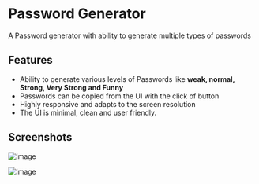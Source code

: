 # Password Generator

A Password generator with ability to generate multiple types of passwords

## Features
 - Ability to generate various levels of Passwords like **weak, normal, Strong, Very Strong and Funny**
 - Passwords can be copied from the UI with the click of button
 - Highly responsive and adapts to the screen resolution
 - The UI is minimal, clean and user friendly.

## Screenshots

![image](https://github.com/vikingwarior/PasswordGenerator/assets/73878892/07e6b026-02d6-4a96-805e-de5f7e665095)

![image](https://github.com/vikingwarior/PasswordGenerator/assets/73878892/6584fd5f-36cb-4f50-9e83-f9a8737f3844)

